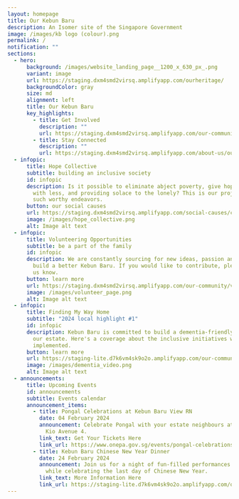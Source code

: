 ```yaml
---
layout: homepage
title: Our Kebun Baru
description: An Isomer site of the Singapore Government
image: /images/kb logo (colour).png
permalink: /
notification: ""
sections:
  - hero:
      background: /images/website_landing_page__1200_x_630_px_.png
      variant: image
      url: https://staging.dxm4smd2virsq.amplifyapp.com/ourheritage/
      backgroundColor: gray
      size: md
      alignment: left
      title: Our Kebun Baru
      key_highlights:
        - title: Get Involved
          description: ""
          url: https://staging.dxm4smd2virsq.amplifyapp.com/our-community/volunteer-with-us/
        - title: Stay Connected
          description: ""
          url: https://staging.dxm4smd2virsq.amplifyapp.com/about-us/our-social-media-channels/
  - infopic:
      title: Hope Collective
      subtitle: building an inclusive society
      id: infopic
      description: Is it possible to eliminate abject poverty, give hope to those born
        with less, and providing solace to the lonely? This is our project on
        such worthy endeavors.
      button: our social causes
      url: https://staging.dxm4smd2virsq.amplifyapp.com/social-causes/children-and-youths/
      image: /images/hope_collective.png
      alt: Image alt text
  - infopic:
      title: Volunteering Opportunities
      subtitle: be a part of the family
      id: infopic
      description: We are constantly sourcing for new ideas, passion and energy to
        build a better Kebun Baru. If you would like to contribute, please let
        us know.
      button: learn more
      url: https://staging.dxm4smd2virsq.amplifyapp.com/our-community/volunteer-with-us/
      image: /images/volunteer_page.png
      alt: Image alt text
  - infopic:
      title: Finding My Way Home
      subtitle: "2024 local highlight #1"
      id: infopic
      description: Kebun Baru is committed to build a dementia-friendly community in
        our estate. Here's a coverage about the inclusive initiatives we have
        implemented.
      button: learn more
      url: https://staging-lite.d7k6vm4sk9o2o.amplifyapp.com/our-community/dementia-friendly-town/
      image: /images/dementia_video.png
      alt: Image alt text
  - announcements:
      title: Upcoming Events
      id: announcements
      subtitle: Events calendar
      announcement_items:
        - title: Pongal Celebrations at Kebun Baru View RN
          date: 04 February 2024
          announcement: Celebrate Pongal with your estate neighbours at Block 112 Ang Mo
            Kio Avenue 4.
          link_text: Get Your Tickets Here
          link_url: https://www.onepa.gov.sg/events/pongal-celebrations-at-kebun-baru-view-04-feb-2024-17440579
        - title: Kebun Baru Chinese New Year Dinner
          date: 24 February 2024
          announcement: Join us for a night of fun-filled performances and yummy dinner
            while celebrating the last day of Chinese New Year.
          link_text: More Information Here
          link_url: https://staging-lite.d7k6vm4sk9o2o.amplifyapp.com/our-programmes/upcoming-events/
---
```

